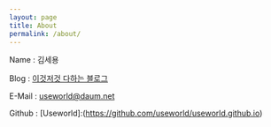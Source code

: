 ```yaml
---
layout: page
title: About
permalink: /about/
---
```


Name : 김세용

Blog : [이것저것 다하는 블로그](https://shocora.blog.me)

E-Mail : useworld@daum.net

Github : [Useworld]:(https://github.com/useworld/useworld.github.io)